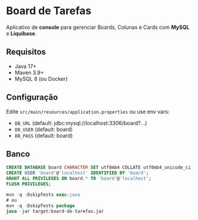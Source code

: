 # Board de Tarefas

Aplicativo de **console** para gerenciar Boards, Colunas e Cards com **MySQL** e **Liquibase**.

## Requisitos
- Java 17+
- Maven 3.9+
- MySQL 8 (ou Docker)

## Configuração
Edite `src/main/resources/application.properties` ou use env vars:
- `DB_URL` (default: jdbc:mysql://localhost:3306/board?...)
- `DB_USER` (default: board)
- `DB_PASS` (default: board)

## Banco
```sql
CREATE DATABASE board CHARACTER SET utf8mb4 COLLATE utf8mb4_unicode_ci;
CREATE USER 'board'@'localhost' IDENTIFIED BY 'board';
GRANT ALL PRIVILEGES ON board.* TO 'board'@'localhost';
FLUSH PRIVILEGES;

mvn -q -DskipTests exec:java
# ou
mvn -q -DskipTests package
java -jar target/board-de-tarefas.jar
